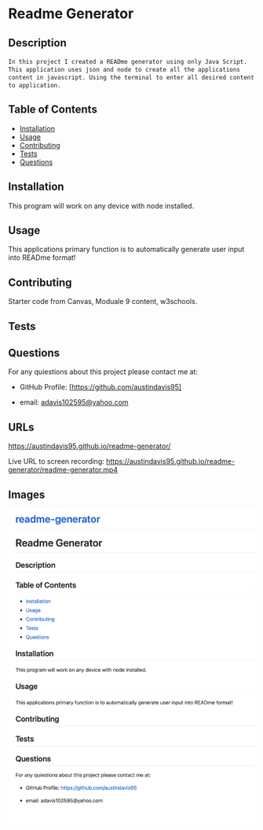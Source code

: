 # Readme Generator 

## Description


    In this project I created a READme generator using only Java Script. This application uses json and node to create all the applications content in javascript. Using the terminal to enter all desired content to application.
    

  
## Table of Contents
  
* [Installation](#installation)
* [Usage](#usage)
* [Contributing](#contributing)
* [Tests](#tests)
* [Questions](#questions)
  
## Installation
  
This program will work on any device with node installed.
  
## Usage
  
This applications primary function is to automatically generate user input into READme format!
  
  
## Contributing
  Starter code from Canvas, Moduale 9 content, w3schools.

  
## Tests
  

  
## Questions
  
For any quiestions about this project please contact me at:
  
* GitHub Profile: [https://github.com/austindavis95]
  
* email: adavis102595@yahoo.com

## URLs
https://austindavis95.github.io/readme-generator/

Live URL to screen recording:
https://austindavis95.github.io/readme-generator/readme-generator.mp4

## Images

![](screenshot.png)

